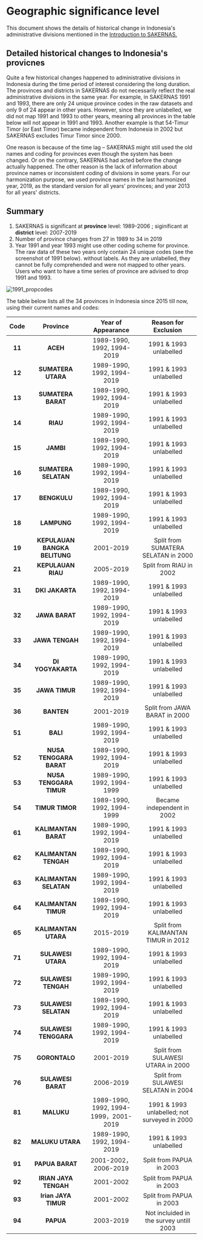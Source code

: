 # Geographic significance level

This document shows the details of historical change in Indonesia's administrative divisions mentioned in the [Introduction to SAKERNAS.](/Support/B%20-%20Country%20Survey%20Details/IDN/SAKERNAS/1.Introduction.to.SAKERNAS.md)


## Detailed historical changes to Indonesia's provicnes

Quite a few historical changes happened to administrative divisions in Indonesia during the time period of interest considering the long duration. The provinces and districts in SAKERNAS do not necessarily reflect the real administrative divisions in the same year. For example, in SAKERNAS 1991 and 1993, there are only 24 unique province codes in the raw datasets and only 9 of 24 appear in other years. However, since they are unlabelled, we did not map 1991 and 1993 to other years, meaning all provinces in the table below will not appear in 1991 and 1993. Another example is that 54-Timur Timor (or East Timor) became independent from Indonesia in 2002 but SAKERNAS excludes Timur Timor since 2000. 

One reason is because of the time lag – SAKERNAS might still used the old names and coding for provinces even though the system has been changed. Or on the contrary, SAKERNAS had acted before the change actually happened. The other reason is the lack of information about province names or inconsistent coding of divisions in some years. For our harmonization purpose, we used province names in the last harmonized year, 2019, as the standard version for all years' provinces; and year 2013 for all years' districts. 

## Summary

1. SAKERNAS is significant at **province** level: 1989-2006 ; siginificant at **district** level: 2007-2019
2. Number of province changes from 27 in 1989 to 34 in 2019
3. Year 1991 and year 1993 might use other coding scheme for province. The raw data of these two years only contain 24 unique codes (see the screenshot of 1991 below). without labels. As they are unlabelled, they cannot be fully comprehended and were not mapped to other years. Users who want to have a time series of province are advised to drop 1991 and 1993. 
   
![1991_propcodes](https://user-images.githubusercontent.com/84488698/165405147-de058fde-e4e9-47f6-84e7-5c2b219674e9.png)


The table below lists all the 34 provinces in Indonesia since 2015 till now, using their current names and codes:

|   **Code**   | **Province** | **Year of Appearance** | **Reason for Exclusion** |
| :------: | :------: | :-------------: | :-----: | 
| **11** | **ACEH**         | 1989-1990, 1992, 1994-2019               | 1991 & 1993 unlabelled| 
| **12** | **SUMATERA UTARA**         |  1989-1990, 1992, 1994-2019            |  1991 & 1993 unlabelled    |
| **13** | **SUMATERA BARAT**         |  1989-1990, 1992, 1994-2019               |  1991 & 1993 unlabelled | 
| **14** | **RIAU**         |  1989-1990, 1992, 1994-2019 |  1991 & 1993 unlabelled | 
| **15** | **JAMBI**         |  1989-1990, 1992, 1994-2019 | 1991 & 1993 unlabelled| 
| **16** | **SUMATERA SELATAN**         |  1989-1990, 1992, 1994-2019 | 1991 & 1993 unlabelled | 
| **17** | **BENGKULU**         |  1989-1990, 1992, 1994-2019  |  1991 & 1993 unlabelled| 
| **18** | **LAMPUNG**         |  1989-1990, 1992, 1994-2019 | 1991 & 1993 unlabelled | 
| **19** | **KEPULAUAN BANGKA BELITUNG**         |  2001-2019               | Split from SUMATERA SELATAN in 2000     | 
| **21** | **KEPULAUAN RIAU**         |  2005-2019                | Split from RIAU in 2002  | 
| **31** | **DKI JAKARTA**         |  1989-1990, 1992, 1994-2019 |  1991 & 1993 unlabelled | 
| **32** | **JAWA BARAT**         |  1989-1990, 1992, 1994-2019  | 1991 & 1993 unlabelled| 
| **33** | **JAWA TENGAH**         |  1989-1990, 1992, 1994-2019   |  1991 & 1993 unlabelled|  
| **34** | **DI YOGYAKARTA**         |  1989-1990, 1992, 1994-2019| 1991 & 1993 unlabelled| 
| **35** | **JAWA TIMUR**         |  1989-1990, 1992, 1994-2019 |  1991 & 1993 unlabelled| 
| **36** | **BANTEN**         |  2001-2019               | Split from JAWA BARAT in 2000   | 
| **51** | **BALI**        |  1989-1990, 1992, 1994-2019               | 1991 & 1993 unlabelled|   
| **52** | **NUSA TENGGARA BARAT**         |  1989-1990, 1992, 1994-2019               | 1991 & 1993 unlabelled|
| **53** | **NUSA TENGGARA TIMUR**         |  1989-1990, 1992, 1994-1999               | 1991 & 1993 unlabelled|
| **54** | **TIMUR TIMOR**         |  1989-1990, 1992, 1994-1999               | Became independent in 2002    | 
| **61** | **KALIMANTAN BARAT**         |  1989-1990, 1992, 1994-2019             | 1991 & 1993 unlabelled| 
| **62** | **KALIMANTAN TENGAH**         |  1989-1990, 1992, 1994-2019               | 1991 & 1993 unlabelled| 
| **63** | **KALIMANTAN SELATAN**         |  1989-1990, 1992, 1994-2019              | 1991 & 1993 unlabelled| 
| **64** | **KALIMANTAN TIMUR**         |  1989-1990, 1992, 1994-2019               |  1991 & 1993 unlabelled|  
| **65** | **KALIMANTAN UTARA**         |  2015-2019               | Split from KALIMANTAN TIMUR in 2012  | 
| **71** | **SULAWESI UTARA**         |  1989-1990, 1992, 1994-2019               | 1991 & 1993 unlabelled |  
| **72** | **SULAWESI TENGAH**         |  1989-1990, 1992, 1994-2019               | 1991 & 1993 unlabelled | 
| **73** | **SULAWESI SELATAN**         |  1989-1990, 1992, 1994-2019               | 1991 & 1993 unlabelled |  
| **74** | **SULAWESI TENGGARA**         |  1989-1990, 1992, 1994-2019               | 1991 & 1993 unlabelled |
| **75** | **GORONTALO**         |  2001-2019               | Split from SULAWESI UTARA in 2000 |
| **76** | **SULAWESI BARAT**        |  2006-2019               | Split from SULAWESI SELATAN in 2004   | 
| **81** | **MALUKU**        |  1989-1990, 1992, 1994-1999，2001-2019               | 1991 & 1993 unlabelled; not surveyed in 2000 | 
| **82** | **MALUKU UTARA**         |  1989-1990, 1992, 1994-2019               | 1991 & 1993 unlabelled | 
| **91** | **PAPUA BARAT**         |  2001-2002，2006-2019               | Split from PAPUA in 2003    | 
| **92** | **IRIAN JAYA TENGAH**         |  2001-2002               | Split from PAPUA in 2003      | 
| **93** | **Irian JAYA TIMUR**         |  2001-2002               | Split from PAPUA in 2003      |  
| **94** | **PAPUA**         |  2003-2019              | Not incluided in the survey untill 2003                 | 

